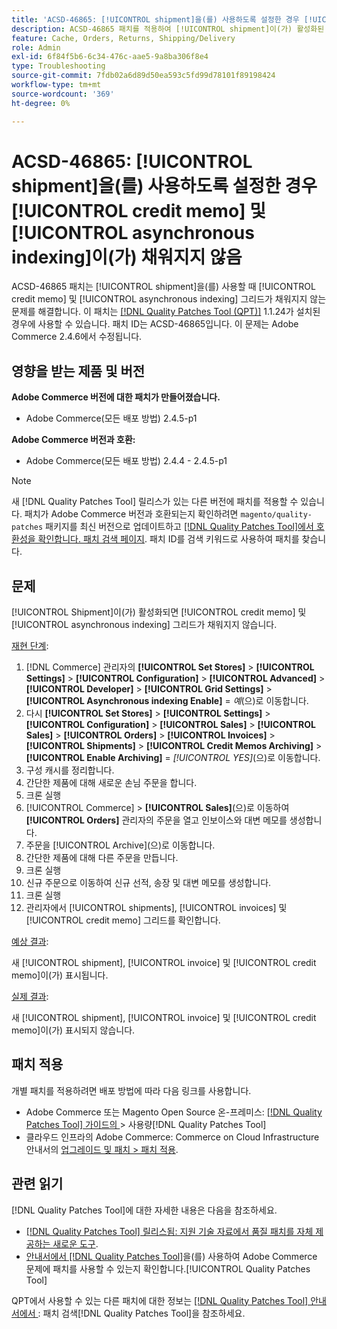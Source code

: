 ```yaml
---
title: 'ACSD-46865: [!UICONTROL shipment]을(를) 사용하도록 설정한 경우 [!UICONTROL credit memo] 및 [!UICONTROL asynchronous indexing]이(가) 채워지지 않음'
description: ACSD-46865 패치를 적용하여 [!UICONTROL shipment]이(가) 활성화된 경우 [!UICONTROL credit memo] 및 [!UICONTROL asynchronous indexing] 그리드가 채워지지 않는 Adobe Commerce 문제를 해결합니다.
feature: Cache, Orders, Returns, Shipping/Delivery
role: Admin
exl-id: 6f84f5b6-6c34-476c-aae5-9a8ba306f8e4
type: Troubleshooting
source-git-commit: 7fdb02a6d89d50ea593c5fd99d78101f89198424
workflow-type: tm+mt
source-wordcount: '369'
ht-degree: 0%

---
```


# ACSD-46865: [!UICONTROL shipment]을(를) 사용하도록 설정한 경우 [!UICONTROL credit memo] 및 [!UICONTROL asynchronous indexing]이(가) 채워지지 않음

ACSD-46865 패치는 [!UICONTROL shipment]을(를) 사용할 때 [!UICONTROL credit memo] 및 [!UICONTROL asynchronous indexing] 그리드가 채워지지 않는 문제를 해결합니다. 이 패치는 [[!DNL Quality Patches Tool (QPT)]](https://experienceleague.adobe.com/ko/docs/commerce-operations/tools/quality-patches-tool/quality-patches-tool-to-self-serve-quality-patches) 1.1.24가 설치된 경우에 사용할 수 있습니다. 패치 ID는 ACSD-46865입니다. 이 문제는 Adobe Commerce 2.4.6에서 수정됩니다.

## 영향을 받는 제품 및 버전

**Adobe Commerce 버전에 대한 패치가 만들어졌습니다.**

* Adobe Commerce(모든 배포 방법) 2.4.5-p1

**Adobe Commerce 버전과 호환:**

* Adobe Commerce(모든 배포 방법) 2.4.4 - 2.4.5-p1

>[!NOTE]
>
>새 [!DNL Quality Patches Tool] 릴리스가 있는 다른 버전에 패치를 적용할 수 있습니다. 패치가 Adobe Commerce 버전과 호환되는지 확인하려면 `magento/quality-patches` 패키지를 최신 버전으로 업데이트하고 [[!DNL Quality Patches Tool]에서 호환성을 확인합니다. 패치 검색 페이지](https://experienceleague.adobe.com/tools/commerce-quality-patches/index.html?lang=ko). 패치 ID를 검색 키워드로 사용하여 패치를 찾습니다.

## 문제

[!UICONTROL Shipment]이(가) 활성화되면 [!UICONTROL credit memo] 및 [!UICONTROL asynchronous indexing] 그리드가 채워지지 않습니다.

<u>재현 단계</u>:

1. [!DNL Commerce] 관리자의 **[!UICONTROL Set Stores]** > **[!UICONTROL Settings]** > **[!UICONTROL Configuration]** > **[!UICONTROL Advanced]** > **[!UICONTROL Developer]** > **[!UICONTROL Grid Settings]** > **[!UICONTROL Asynchronous indexing Enable]** = *예*(으)로 이동합니다.
2. 다시 **[!UICONTROL Set Stores]** > **[!UICONTROL Settings]** > **[!UICONTROL Configuration]** > **[!UICONTROL Sales]** > **[!UICONTROL Sales]** > **[!UICONTROL Orders]** > **[!UICONTROL Invoices]** > **[!UICONTROL Shipments]** > **[!UICONTROL Credit Memos Archiving]** > **[!UICONTROL Enable Archiving]** = *[!UICONTROL YES]*(으)로 이동합니다.
3. 구성 캐시를 정리합니다.
4. 간단한 제품에 대해 새로운 손님 주문을 합니다.
5. 크론 실행
6. [!UICONTROL Commerce] > **[!UICONTROL Sales]**(으)로 이동하여 **[!UICONTROL Orders]** 관리자의 주문을 열고 인보이스와 대변 메모를 생성합니다.
7. 주문을 [!UICONTROL Archive]&#x200B;(으)로 이동합니다.
8. 간단한 제품에 대해 다른 주문을 만듭니다.
9. 크론 실행
10. 신규 주문으로 이동하여 신규 선적, 송장 및 대변 메모를 생성합니다.
11. 크론 실행
12. 관리자에서 [!UICONTROL shipments], [!UICONTROL invoices] 및 [!UICONTROL credit memo] 그리드를 확인합니다.

<u>예상 결과</u>:

새 [!UICONTROL shipment], [!UICONTROL invoice] 및 [!UICONTROL credit memo]이(가) 표시됩니다.

<u>실제 결과</u>:

새 [!UICONTROL shipment], [!UICONTROL invoice] 및 [!UICONTROL credit memo]이(가) 표시되지 않습니다.

## 패치 적용

개별 패치를 적용하려면 배포 방법에 따라 다음 링크를 사용합니다.

* Adobe Commerce 또는 Magento Open Source 온-프레미스: [[!DNL Quality Patches Tool]  가이드의 ](/help/tools/quality-patches-tool/usage.md)> 사용량[!DNL Quality Patches Tool]
* 클라우드 인프라의 Adobe Commerce: Commerce on Cloud Infrastructure 안내서의 [업그레이드 및 패치 > 패치 적용](https://experienceleague.adobe.com/docs/commerce-cloud-service/user-guide/develop/upgrade/apply-patches.html?lang=ko).

## 관련 읽기

[!DNL Quality Patches Tool]에 대한 자세한 내용은 다음을 참조하세요.

* [[!DNL Quality Patches Tool] 릴리스됨: 지원 기술 자료에서 품질 패치를 자체 제공하는 새로운 도구](https://experienceleague.adobe.com/ko/docs/commerce-operations/tools/quality-patches-tool/quality-patches-tool-to-self-serve-quality-patches).
* [ 안내서에서  [!DNL Quality Patches Tool]](/help/tools/quality-patches-tool/patches-available-in-qpt/check-patch-for-magento-issue-with-magento-quality-patches.md)을(를) 사용하여 Adobe Commerce 문제에 패치를 사용할 수 있는지 확인합니다.[!UICONTROL Quality Patches Tool]


QPT에서 사용할 수 있는 다른 패치에 대한 정보는 [[!DNL Quality Patches Tool] 안내서에서 ](https://experienceleague.adobe.com/tools/commerce-quality-patches/index.html?lang=ko): 패치 검색[!DNL Quality Patches Tool]을 참조하세요.
